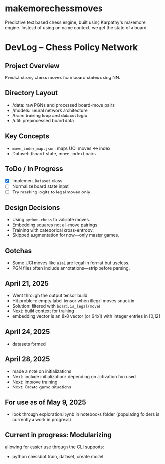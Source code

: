 # makemorechessmoves
Predictive text based chess engine, built using Karpathy's 
makemore engine. Instead of using on name context, we get 
the state of a board. 

# DevLog – Chess Policy Network
## Project Overview
Predict strong chess moves from board states using NN.

## Directory Layout
- /data: raw PGNs and processed board-move pairs
- /models: neural network architecture
- /train: training loop and dataset logic
- /util: preprocessed board data

## Key Concepts
- `move_index_map.json`: maps UCI moves ↔ index
- Dataset: (board_state, move_index) pairs

## ToDo / In Progress
- [x] Implement `Dataset` class
- [ ] Normalize board state input
- [ ] Try masking logits to legal moves only

## Design Decisions
- Using `python-chess` to validate moves.
- Embedding squares not all-move pairings
- Training with categorical cross-entropy.
- Skipped augmentation for now—only master games.

## Gotchas
- Some UCI moves like `a1a1` are legal in format but useless.
- PGN files often include annotations—strip before parsing.

## April 21, 2025 

- Went through the output tensor build
- Hit problem: empty label tensor when illegal moves snuck in
- Solution: filtered with `board.is_legal(move)`
- Next: build context for training
- embedding vector is an 8x8 vector (or 64x1) with integer entries in [0,12]

## April 24, 2025 

- datasets formed

## April 28, 2025 

- made a note on initializations
- Next: include initializations depending on activation fxn used
- Next: improve training
- Next: Create game situations

## For use as of May 9, 2025
- look through exploration.ipynb in notebooks folder (populating folders is currently a work in progress)

## Current in progress: Modularizing
allowing for easier use through the CLI
supports: 
- python chessbot train, dataset, create model
